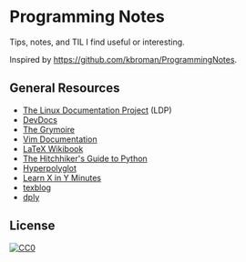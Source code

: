 # Programming Notes

Tips, notes, and TIL I find useful or interesting.

Inspired by https://github.com/kbroman/ProgrammingNotes.

## General Resources

- [The Linux Documentation Project][tldp] (LDP)
- [DevDocs][dd]
- [The Grymoire][theg]
- [Vim Documentation][vimdoc]
- [LaTeX Wikibook][latex-wiki]
- [The Hitchhiker's Guide to Python][pyhitch]
- [Hyperpolyglot][poly]
- [Learn X in Y Minutes][minutes]
- [texblog][texblog]
- [dply][dply]

[tldp]: http://tldp.org/
[dd]: http://devdocs.io/
[theg]: http://www.grymoire.com/
[vimdoc]: http://vimdoc.sourceforge.net/htmldoc/usr_toc.html
[latex-wiki]: https://en.wikibooks.org/wiki/LaTeX
[pyhitch]: http://docs.python-guide.org/
[poly]: http://hyperpolyglot.org/
[minutes]: https://learnxinyminutes.com/
[texblog]: http://texblog.org/
[dply]: https://dply.co

## License

[![CC0](http://mirrors.creativecommons.org/presskit/buttons/88x31/svg/cc-zero.svg)](https://creativecommons.org/publicdomain/zero/1.0/)
